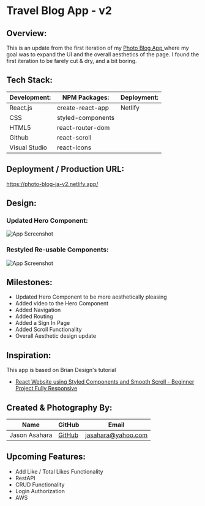 
# Travel Blog App - v2

## Overview:

This is an update from the first iteration of my [Photo Blog App ](https://photo-blog-ja.netlify.app/) where my goal was to expand the UI and the overall aesthetics of the page.  I found the first iteration to be farely cut & dry, and a bit boring.
## Tech Stack:

Development: | NPM Packages: | Deployment:
----| ---| ---
React.js | create-react-app | Netlify 
CSS | styled-components | |
HTML5 | react-router-dom | |
Github | react-scroll  | |
Visual Studio| react-icons |  |

## Deployment / Production URL:

https://photo-blog-ja-v2.netlify.app/




## Design:

### Updated Hero Component:
![App Screenshot](https://i.imgur.com/7m9J5Tj.png)

### Restyled Re-usable Components:
![App Screenshot](https://i.imgur.com/agtctKv.png)


## Milestones:

- Updated Hero Component to be more aesthetically pleasing
- Added video to the Hero Component 
- Added Navigation
- Added Routing
- Added a Sign In Page
- Added Scroll Functionality
- Overall Aesthetic design update

## Inspiration:
This app is based on Brian Design's tutorial

- [React Website using Styled Components and Smooth Scroll - Beginner Project Fully Responsive](https://www.youtube.com/watch?v=Nl54MJDR2p8)


## Created & Photography By:

**Name** | **GitHub** | **Email** 
---------| ---------- | ---------
Jason Asahara | [GitHub](https://github.com/Ansel291) | [jasahara@yahoo.com](jasahara@yahoo.com)


## Upcoming Features:
- Add Like / Total Likes Functionality
- RestAPI
- CRUD Functionality
- Login Authorization
- AWS